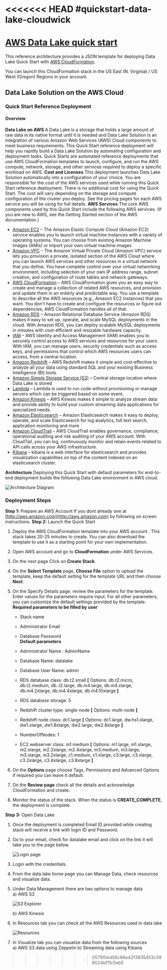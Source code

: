 <<<<<<< HEAD
#quickstart-data-lake-cloudwick
=======
# [AWS Data Lake quick start](https://console.aws.amazon.com/cloudformation/home?region=us-east-1#/stacks/new?stackName=CWDLQuickstart&templateURL=https://s3-us-west-2.amazonaws.com/akshaypatil/aws-datalake/aws-datalake-qs.template)

This reference architecture provides a JSON template for deploying Data Lake Quick Start with [AWS CloudFormation](https://aws.amazon.com/cloudformation/).

You can launch this CloudFormation stack in the US East (N. Virginia) / US West (Oregon) Regions in your account.

## Data Lake Solution on the AWS Cloud

### Quick Start Reference Deployment

#### **Overview**

**Data Lake on AWS** A Data Lake is a storage that holds a large amount of raw data in its native format until it is needed and Data Lake Solution is an integration of various Amazon Web Services (AWS) Cloud components to meet business requirements. This Quick Start reference deployment will help you rapidly build a Data Lake Solution by automating configuration and deployment tasks. [](https://aws.amazon.com/quickstart/)Quick Starts are automated reference deployments that use AWS CloudFormation templates to launch, configure, and run the AWS compute, network, storage, and other services required to deploy a specific workload on AWS. **Cost and Licenses** This deployment launches Data Lake Solution automatically into a configuration of your choice. You are responsible for the cost of the AWS services used while running this Quick Start reference deployment. There is no additional cost for using the Quick Start. The cost will vary depending on the storage and compute configuration of the cluster you deploy. See the pricing pages for each AWS service you will be using for full details. **AWS Services** The core AWS components used by this Quick Start include the following AWS services. (If you are new to AWS, see the Getting Started section of the AWS documentation.)

*   [Amazon EC2](https://aws.amazon.com/documentation/ec2/) – The Amazon Elastic Compute Cloud (Amazon EC2) service enables you to launch virtual machine instances with a variety of operating systems. You can choose from existing Amazon Machine Images (AMIs) or import your own virtual machine images
*   [Amazon VPC](https://aws.amazon.com/documentation/vpc/) – The Amazon Virtual Private Cloud (Amazon VPC) service lets you provision a private, isolated section of the AWS Cloud where you can launch AWS services and other resources in a virtual network that you define. You have complete control over your virtual networking environment, including selection of your own IP address range, subnet creation, and configuration of route tables and network gateways.
*   [AWS CloudFormation](https://aws.amazon.com/documentation/cloudformation/) – AWS CloudFormation gives you an easy way to create and manage a collection of related AWS resources, and provision and update them in an orderly and predictable way. You use a template to describe all the AWS resources (e.g., Amazon EC2 instances) that you want. You don't have to create and configure the resources or figure out dependencies; AWS CloudFormation handles all of that.
*   [Amazon RDS](https://aws.amazon.com/documentation/rds/) – Amazon Relational Database Service (Amazon RDS) makes it easy to set up, operate, and scale MySQL deployments in the cloud. With Amazon RDS, you can deploy scalable MySQL deployments in minutes with cost-efficient and resizable hardware capacity.
*   [IAM](https://aws.amazon.com/documentation/iam/) – AWS Identity and Access Management (IAM) enables you to securely control access to AWS services and resources for your users. With IAM, you can manage users, security credentials such as access keys, and permissions that control which AWS resources users can access, from a central location.
*   [Amazon Redshift](#) – AWS Redshift makes it simple and cost-effective to analyze all your data using standard SQL and your existing Business Intelligence (BI) tools.
*   [Amazon Simple Storage Service (S3)](#) – Central storage location where Data Lake is stored
*   [Lambda](#) – Lambda is used to run code without provisioning or manage servers which can be triggered based on some event.
*   [Amazon Kinesis](#) – AWS Kinesis makes it simple to analyze stream data and provide ability to build your custom streaming data applications for specialized needs.
*   [Amazon Elasticsearch](#) – Amazon Elasticsearch makes it easy to deploy, operate, and scale Elasticsearch for log analytics, full text search, application monitoring and more
*   [Amazon CloudTrail](#) – AWS CloudTrail enables governance, compliance, operational auditing and risk auditing of your AWS account. With CloudTail, you can log, continuously monitor and retain events related to API calls across your AWS infrastructure.
*   [Kibana](#) – kibana is a web interface for elasticsearch and provides visualization capabilities on top of the content indexed on an elasticsearch cluster.

**Architecture** Deploying this Quick Start with default parameters for end-to-end deployment builds the following Data Lake environment in AWS cloud. 

![Architecture Diagram](/images/aws-dl-qs-arch.jpg "Architecture Diagram")

### **Deployment Steps**

**Step 1:** Prepare an AWS Account If you dont already one at [http://aws.amazon.com](http://aws.amazon.com) by following on screen instructions. **Step 2:** Launch the Quick Start

1.  Deploy the AWS CloudFormation template into your AWS account <stack link="">. This stack takes 20-25 minutes to create. You can also download the template to use it as a starting point for your own implementation.</stack>
2.  Open AWS account and go to **CloudFormation** under AWS Services.
3.  On the next page Click on **Create Stack**.
4.  On the **Select Template** page, **Choose File** option to upload the template, keep the default setting for the template URL and then choose **Next**.
5.  On the Specify Details page, review the parameters for the template. Enter values for the parameters require input. For all other parameters, you can customize the default settings provided by the template.  
    **Required parameters to be filled by user**  

    *   Stack name
    *   Administrator Email
    *   Database Password  
    **Default parameters**  

    *   Administrator Name : AdminName
    *   Database Name: datalake
    *   Database User Name: admin
    *   RDS database class: db.t2.small **[** Options: db.t2.micro, db.t2.medium, db..t2.large, db.m4.large, db.m4.xlarge, db.m4.2xlarge, db.m4.4xlarge, db.m4.10xlarge **]**
    *   RDS database storage: 5
    *   Redshift cluster type: single-node **[** Options: multi-node **]**
    *   Redshift node class: dc1.large **[** Options: dc1.large, dw.hs1.xlarge, dw1.xlarge, dw1.8xlarge, dw2.large, dw2.8xlarge **]**
    *   NumberOfNodes: 1
    *   EC2 webserver class: m1.medium **[** Options: m1.large, m1.xlarge, m2.xlarge, m2.2xlarge, m2.4xlarge, m3.medium, m3.large, m3.xlarge, m3.2xlarge, c1.medium, c1.xlarge, c3.large, c3.xlarge, c3.2xlarge, c3.4xlarge, c3.8xlarge **]**
6.  On the **Options** page choose Tags, Permissions and Advanced Options if required you can leave it default.
7.  On the **Review page** check all the details and acknowledge CloudFormation and create.
8.  Monitor the status of the stack. When the status is **CREATE_COMPLETE**, the deployment is complete.

**Step 3:** Open Data Lake

1.  Once the deployment is completed Email ID provided while creating stack will receive a link with login ID and Password.
2.  Go to your email, check for datalake email and click on the link it will take you to the page below.  

    ![Login page](/images/aws-qs-dl-login.png "Login page")
    
3.  Login with the credentials.
4.  From the data lake home page you can Manage Data, check resources and visualize data.
5.  Under Data Management there are two options to manage data  
    a) AWS S3  
    
    ![S3 Explorer](/images/aws-qs-dl-s3-explorer.png "S3 Explorer")  
    
    b) AWS Kinesis
6.  In Resources tab you can check all the AWS Resources used in data lake  

    ![Resources](/images/aws-qs-dl-resources.png "Resources")
    
7.  In Visualize tab you can visualize data from the following sources  
    a) AWS S3 data using Zeppelin b) Streaming data using Kibana
>>>>>>> 0575f0ed06c66e42f3835453c588024bf11c5eb5
